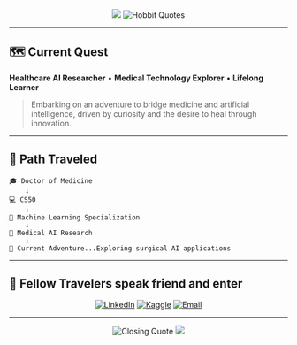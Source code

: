 <div align="center">

<!-- Animated Header with Adventure Theme -->
<img src="https://capsule-render.vercel.app/api?type=waving&color=gradient&customColorList=12,20,6,17,11&height=160&section=header&text=The%20Journey%20Continues...&fontSize=28&fontColor=fff&animation=fadeIn&fontAlignY=38" />

<!-- Animated Quote -->
<img src="https://readme-typing-svg.demolab.com?font=Fira+Code&size=18&duration=4000&pause=2000&color=228B22&center=true&vCenter=true&multiline=true&width=700&height=80&lines=%22All+we+have+to+decide+is+what+to+do+with+the+time+given+us.%22;%22The+road+goes+ever+on+and+on...%22" alt="Hobbit Quotes" />

</div>

---

## 🗺️ **Current Quest**

**Healthcare AI Researcher** • **Medical Technology Explorer** • **Lifelong Learner**

> Embarking on an adventure to bridge medicine and artificial intelligence, driven by curiosity and the desire to heal through innovation.

---

## 🧭 **Path Traveled**

```
🎓 Doctor of Medicine
    ↓
💻 CS50
    ↓
🤖 Machine Learning Specialization
    ↓
🔬 Medical AI Research
    ↓
🚀 Current Adventure...Exploring surgical AI applications
```
---

## 🤝 **Fellow Travelers speak friend and enter**

<div align="center">

[![LinkedIn](https://img.shields.io/badge/LinkedIn-0077B5?style=for-the-badge&logo=linkedin&logoColor=white)](https://linkedin.com/in/dr-toumi-rihab/)
[![Kaggle](https://img.shields.io/badge/Kaggle-20BEFF?style=for-the-badge&logo=kaggle&logoColor=white)](https://kaggle.com/rihabtoumi)
[![Email](https://img.shields.io/badge/Email-D14836?style=for-the-badge&logo=gmail&logoColor=white)](mailto:rihab.toumi.md@gmail.com)

</div>

---

<div align="center">

<!-- Animated Closing Quote -->
<img src="https://readme-typing-svg.demolab.com?font=Fira+Code&size=14&duration=5000&pause=3000&color=228B22&center=true&vCenter=true&width=500&lines=%22There+is+nothing+like+looking%2C+if+you+want+to+find+something.%22;%22Adventure+is+out+there%2C+waiting+to+be+discovered.%22" alt="Closing Quote" />

<img src="https://capsule-render.vercel.app/api?type=waving&color=gradient&customColorList=12,20,6,17,11&height=100&section=footer" />


</div>

